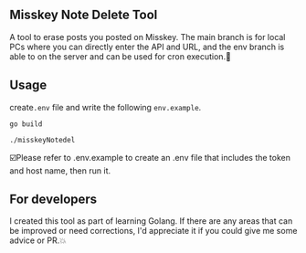 ## Misskey Note Delete Tool
A tool to erase posts you posted on Misskey.
The main branch is for local PCs where you can directly enter the API and URL, and the env
branch is able to on the server and can be used for cron execution.🚀

## Usage

create`.env` file and write the following `env.example`.

`go build `

`./misskeyNotedel`

☑️Please refer to .env.example to create an .env file that includes the token and host name, then run it.
## For developers
I created this tool as part of learning Golang. If there are any areas that can be improved or need corrections, I'd appreciate it if you could give me some advice or PR.💥
